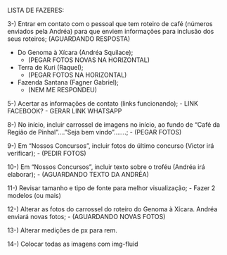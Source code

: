 LISTA DE FAZERES:

3-) Entrar em contato com o pessoal que tem roteiro de café (números enviados pela Andréa) para que enviem informações para inclusão dos seus roteiros; (AGUARDANDO RESPOSTA)
- Do Genoma à Xícara (Andréa Squilace); 
    - (PEGAR FOTOS NOVAS NA HORIZONTAL)
- Terra de Kuri (Raquel);
    - (PEGAR FOTOS NA HORIZONTAL)
- Fazenda Santana (Fagner Gabriel); 
    - (NEM ME RESPONDEU)

5-) Acertar as informações de contato (links funcionando);
    - LINK FACEBOOK?
    - GERAR LINK WHATSAPP

8-) No início, incluir carrossel de imagens no início, ao fundo de “Café da Região de Pinhal”....”Seja bem vindo”.......;
    - (PEGAR FOTOS)

9-) Em “Nossos Concursos”, incluir fotos do último concurso (Victor irá verificar);
    - (PEDIR FOTOS)

10-) Em “Nossos Concursos”, incluir texto sobre o troféu (Andréa irá elaborar);
    - (AGUARDANDO TEXTO DA ANDRÉA)

11-) Revisar tamanho e tipo de fonte para melhor visualização;
    - Fazer 2 modelos (ou mais)

12-) Alterar as fotos do carrossel do roteiro do Genoma à Xícara. Andréa enviará novas fotos;
    - (AGUARDANDO NOVAS FOTOS)

13-) Alterar medições de px para rem.

14-) Colocar todas as imagens com img-fluid